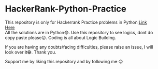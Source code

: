 # HackerRank-Python-Practice

This repository is only for Hackerrank Practice problems in Python [Link Here](https://www.hackerrank.com/domains/python)<br/>
All the solutions are in Python😎. Use this repository to see logics, dont do copy paste please😖. Coding is all about Logic Building.

If you are having any doubts/facing difficulties, please raise an issue, I will look over it😁. Thank you.

Support me by liking this repository and by following me 😍